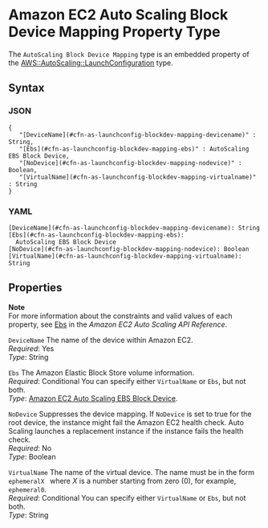 # Amazon EC2 Auto Scaling Block Device Mapping Property Type<a name="aws-properties-as-launchconfig-blockdev-mapping"></a>

The `AutoScaling Block Device Mapping` type is an embedded property of the [AWS::AutoScaling::LaunchConfiguration](aws-properties-as-launchconfig.md) type\.

## Syntax<a name="w3ab2c21c14c96b5"></a>

### JSON<a name="aws-properties-as-launchconfig-blockdev-mapping-syntax.json"></a>

```
{
   "[DeviceName](#cfn-as-launchconfig-blockdev-mapping-devicename)" : String,
   "[Ebs](#cfn-as-launchconfig-blockdev-mapping-ebs)" : AutoScaling EBS Block Device,
   "[NoDevice](#cfn-as-launchconfig-blockdev-mapping-nodevice)" : Boolean,
   "[VirtualName](#cfn-as-launchconfig-blockdev-mapping-virtualname)" : String
}
```

### YAML<a name="aws-properties-as-launchconfig-blockdev-mapping-syntax.yaml"></a>

```
[DeviceName](#cfn-as-launchconfig-blockdev-mapping-devicename): String
[Ebs](#cfn-as-launchconfig-blockdev-mapping-ebs):
  AutoScaling EBS Block Device
[NoDevice](#cfn-as-launchconfig-blockdev-mapping-nodevice): Boolean
[VirtualName](#cfn-as-launchconfig-blockdev-mapping-virtualname): String
```

## Properties<a name="w3ab2c21c14c96b7"></a>

**Note**  
 For more information about the constraints and valid values of each property, see [Ebs](http://docs.aws.amazon.com/autoscaling/ec2/APIReference/API_Ebs.html) in the *Amazon EC2 Auto Scaling API Reference*\. 

`DeviceName`  <a name="cfn-as-launchconfig-blockdev-mapping-devicename"></a>
The name of the device within Amazon EC2\.  
*Required*: Yes  
*Type*: String

`Ebs`  <a name="cfn-as-launchconfig-blockdev-mapping-ebs"></a>
The Amazon Elastic Block Store volume information\.  
*Required*: Conditional You can specify either `VirtualName` or `Ebs`, but not both\.  
*Type*: [Amazon EC2 Auto Scaling EBS Block Device](aws-properties-as-launchconfig-blockdev-template.md)\.

`NoDevice`  <a name="cfn-as-launchconfig-blockdev-mapping-nodevice"></a>
Suppresses the device mapping\. If `NoDevice` is set to true for the root device, the instance might fail the Amazon EC2 health check\. Auto Scaling launches a replacement instance if the instance fails the health check\.  
*Required*: No  
*Type*: Boolean

`VirtualName`  <a name="cfn-as-launchconfig-blockdev-mapping-virtualname"></a>
The name of the virtual device\. The name must be in the form `ephemeralX ` where *X* is a number starting from zero \(0\), for example, `ephemeral0`\.  
*Required*: Conditional You can specify either `VirtualName` or `Ebs`, but not both\.  
*Type*: String